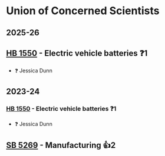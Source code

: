 # Union of Concerned Scientists
## 2025-26

## [HB 1550](/bill/2025-26/hb/1550/) - Electric vehicle batteries   ❓1
* ❓ Jessica Dunn

## 2023-24

### [HB 1550](/bill/2023-24/hb/1550/) - Electric vehicle batteries   ❓1
* ❓ Jessica Dunn

## [SB 5269](/bill/2023-24/sb/5269/) - Manufacturing 👍2  
